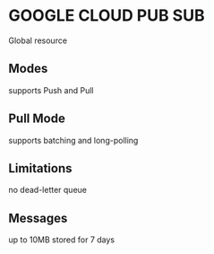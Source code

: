 # GOOGLE CLOUD PUB SUB
Global resource

## Modes
supports Push and Pull

## Pull Mode
supports batching and long-polling

## Limitations
no dead-letter queue

## Messages
up to 10MB
stored for 7 days
